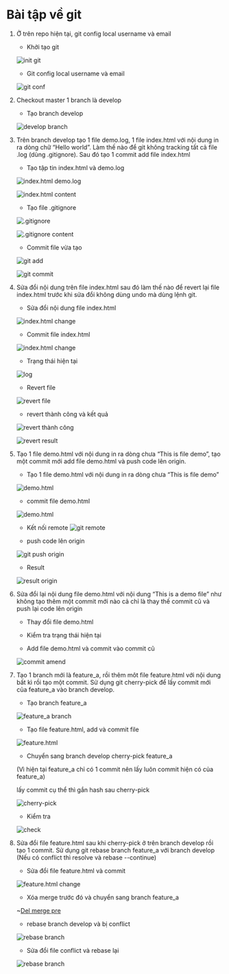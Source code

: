 # Bài tập về git

1. Ở trên repo hiện tại, git config local username và email
    * Khởi tạo git

    ![init git](./images/1git.png)

    * Git config local username và email

    ![git conf](./images/2git.png)

2. Checkout master 1 branch là develop

    * Tạo branch develop

    ![develop branch](./images/3git.png)

3. Trên branch develop tạo 1 file demo.log, 1 file index.html với nội dung in ra dòng chữ “Hello world”. Làm thế nào để git không tracking tất cả file .log (dùng .gitignore). Sau đó tạo 1 commit add file index.html

    * Tạo tập tin index.html và demo.log
    
    ![index.html demo.log](./images/4git.png)

    ![index.html content](./images/5git.png)
    
    * Tạo file .gitignore

    ![.gitignore](./images/6git.png)

    ![.gitignore content](./images/7git.png)  
 
    * Commit file vừa tạo
    
    ![git add ](./images/8git.png)

    ![git commit](./images/9git.png)

4. Sửa đổi nội dung trên file index.html sau đó làm thế nào để revert lại file index.html trước khi sửa đổi không dùng undo mà dùng lệnh git.

    * Sửa đổi nội dung file index.html

    ![index.html change](./images/10git.png)

    * Commit file index.html

    ![index.html change](./images/11git.png)

    * Trạng thái hiện tại

    ![log](./images/12git.png)

    * Revert file 

    ![revert file](./images/13git.png)

    * revert thành công và kết quả
    
    ![revert thành công](./images/14git.png)

    ![revert result](./images/15git.png)

5. Tạo 1 file demo.html với nội dung in ra dòng chưa “This is file demo”, tạo một commit mới add file demo.html và push code lên origin.

    * Tạo 1 file demo.html với nội dung in ra dòng chưa “This is file demo”

    ![demo.html](./images/16git.png)

    * commit file demo.html 

    ![demo.html](./images/17git.png)

    * Kết nối remote
    ![git remote](./images/18git.png)

    * push code lên origin

    ![git push origin](./images/19git.png)

    * Result

    ![result origin](./images/20git.png)

6. Sửa đổi lại nội dung file demo.html với nội dung “This is a demo file” như không tạo thêm một commit mới nào cả chỉ là thay thế commit cũ và push lại code lên origin
    
    * Thay đổi file demo.html

    * Kiểm tra trạng thái hiện tại

    * Add file demo.html và commit vào commit cũ

    ![commit amend](./images/21git.png)

7. Tạo 1 branch mới là feature_a, rồi thêm môt file feature.html với nội dung bất kì rồi tạo một commit. Sử dụng git cherry-pick để lấy commit mới của feature_a vào branch develop. 

    * Tạo branch feature_a 

    ![feature_a branch ](./images/23git.png)

    * Tạo file feature.html, add và commit file

    ![feature.html](./images/24git.png)

    * Chuyển sang branch develop cherry-pick feature_a

    (Vì hiện tại feature_a chỉ có 1 commit nên lấy luôn commit hiện có của feature_a)

    lấy commit cụ thể thì gắn hash sau cherry-pick

    ![cherry-pick](./images/25git.png)

    * Kiểm tra

    ![check](./images/26git.png)

8. Sửa đổi file feature.html sau khi cherry-pick ở trên branch develop rồi tạo 1 commit. Sử dụng git rebase branch feature_a với branch develop (Nếu có conflict thì resolve và rebase --continue) 

    * Sửa đổi file feature.html và commit

    ![feature.html change](./images/27git.png)

    * Xóa merge trước đó và chuyển sang branch feature_a

    ~[Del merge pre](./images/28git.png)

    * rebase branch develop và bị conflict 

    ![rebase branch](./images/29git.png)

    * Sửa đổi file conflict và rebase lại

    ![rebase branch](./images/30git.png)
